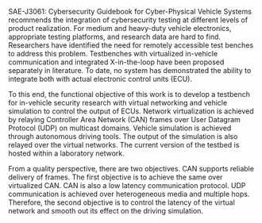 SAE-J3061: Cybersecurity Guidebook for Cyber-Physical Vehicle Systems recommends the integration of cybersecurity testing at different levels of product realization. For medium and heavy-duty vehicle electronics, appropriate testing platforms, and research data are hard to find. Researchers have identified the need for remotely accessible test benches to address this problem. Testbenches with virtualized in-vehicle communication and integrated X-in-the-loop have been proposed separately in literature. To date, no system has demonstrated the ability to integrate both with actual electronic control units (ECU). 

To this end, the functional objective of this work is to develop a testbench for in-vehicle security research with virtual networking and vehicle simulation to control the output of ECUs. Network virtualization is achieved by relaying Controller Area Network (CAN) frames over User Datagram Protocol (UDP) on multicast domains. Vehicle simulation is achieved through autonomous driving tools. The output of the simulation is also relayed over the virtual networks. The current version of the testbed is hosted within a laboratory network.

From a quality perspective, there are two objectives. CAN supports reliable delivery of frames. The first objective is to achieve the same over virtualized CAN. CAN is also a low latency communication protocol. UDP communication is achieved over heterogeneous media and multiple hops. Therefore, the second objective is to control the latency of the virtual network and smooth out its effect on the driving simulation. 

